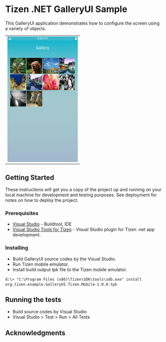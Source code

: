 # Tizen .NET GalleryUI Sample

This GalleryUI application demonstrates how to configure the screen using a variety of objects.

<table>
<tr>
<td>
<center><img src='GalleryUI.png' height=400></center>
</td>
</tr>
</table>

## Getting Started

These instructions will get you a copy of the project up and running on your local machine for development and testing purposes. See deployment for notes on how to deploy the project.

### Prerequisites

* [Visual Studio](https://www.visualstudio.com/) - Buildtool, IDE
* [Visual Studio Tools for Tizen](https://developer.tizen.org/development/tizen-.net-preview/visual-studio-tools-tizen) - Visual Studio plugin for Tizen .net app development.

### Installing

* Build GalleryUI source codes by the Visual Studio.
* Run Tizen mobile emulator.
* Install build output tpk file to the Tizen mobile emulator.

```
d:\> "C:\Program Files (x86)\Tizen\SDK\tools\sdb.exe" install org.tizen.example.GalleryUI.Tizen.Mobile-1.0.0.tpk
```

## Running the tests

* Build source codes by Visual Studio
* Visual Studio > Test > Run > All Tests

## Acknowledgments
